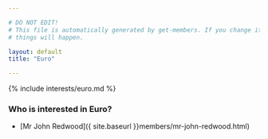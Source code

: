 ```yaml
---

# DO NOT EDIT!
# This file is automatically generated by get-members. If you change it, bad
# things will happen.

layout: default
title: "Euro"

---
```


{% include interests/euro.md %}

### Who is interested in Euro?


* [Mr John Redwood]({ site.baseurl }}members/mr-john-redwood.html)
